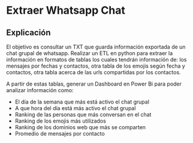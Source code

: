 # Extraer Whatsapp Chat

## Explicación

El objetivo es consultar un TXT que guarda información exportada de un chat grupal de whatsapp. Realizar un ETL en python para extraer la información en formatos de tablas los cuales tendrán información de: los mensajes por fechas y contactos, otra tabla de los emojis según fecha y contactos, otra tabla acerca de las urls compartidas por los contactos.

A partir de estas tablas, generar un Dashboard en Power Bi para poder analizar información como:
- El día de la semana que más está activo el chat grupal
- A que hora del día está más activo el chat grupal
- Ranking de las personas que más conversan en el chat
- Ranking de los emojis más utilizados
- Ranking de los dominios web que más se comparten
- Promedio de mensajes por contacto
